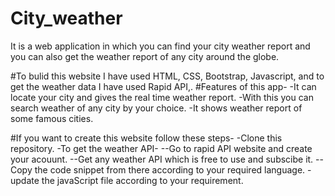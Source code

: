 # City_weather
It is a web application in which you can find your city weather report and you can also get the weather report of any city around the globe.

#To bulid this website I have used HTML, CSS, Bootstrap, Javascript, and to get the weather data I have used Rapid API,.
#Features of this app-
-It can locate your city and gives the real time weather report.
-With this you can search weather of any city by your choice.
-It shows weather report of some famous cities.

#If you want to create this website follow these steps-
-Clone this repository.
-To get the weather API-
--Go to rapid API website and create your acouunt.
--Get any weather API which is free to use and subscibe it.
--Copy the code snippet from there according to your required language.
-update the javaScript file according to your requirement.  
  

